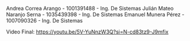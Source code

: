 Andrea Correa Arango - 1001391488 - Ing. De Sistemas
Julián Mateo Naranjo Serna - 1035439398 - Ing. De Sistemas
Emanuel Munera Pérez - 1007090326 - Ing. De Sistemas


Video Final: https://youtu.be/5V-YuNnzW3Q?si=N-cd83tz9-J9mfix
